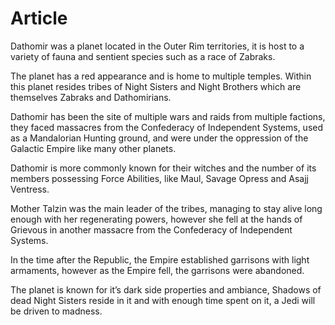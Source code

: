 # Article

Dathomir was a planet located in the Outer Rim territories, it is host to a variety of fauna and sentient species such as a race of Zabraks.

The planet has a red appearance and is home to multiple temples.
Within this planet resides tribes of Night Sisters and Night Brothers which are themselves Zabraks and Dathomirians.

Dathomir has been the site of multiple wars and raids from multiple factions, they faced massacres from the Confederacy of Independent Systems, used as a Mandalorian Hunting ground, and were under the oppression of the Galactic Empire like many other planets.

Dathomir is more commonly known for their witches and the number of its members possessing Force Abilities, like Maul, Savage Opress and Asajj Ventress.

Mother Talzin was the main leader of the tribes, managing to stay alive long enough with her regenerating powers, however she fell at the hands of Grievous in another massacre from the Confederacy of Independent Systems.

In the time after the Republic, the Empire established garrisons with light armaments, however as the Empire fell, the garrisons were abandoned.

The planet is known for it’s dark side properties and ambiance, Shadows of dead Night Sisters reside in it and with enough time spent on it, a Jedi will be driven to madness.
